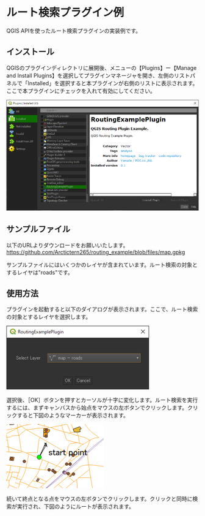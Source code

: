 # ルート検索プラグイン例

QGIS APIを使ったルート検索プラグインの実装例です。

## インストール

QGISのプラグインディレクトリに展開後、メニューの【Plugins】ー【Manage and Install Plugins】を選択してプラグインマネージャを開き、左側のリストパネルで「Installed」を選択すると本プラグインが右側のリストに表示されます。ここで本プラグインにチェックを入れて有効にしてください。

![plugin manager](https://github.com/Arctictern265/routing_example/blob/files/plugin_manager.png)


## サンプルファイル

以下のURLよりダウンロードをお願いいたします。
https://github.com/Arctictern265/routing_example/blob/files/map.gpkg

サンプルファイルにはいくつかのレイヤが含まれています。ルート検索の対象とするレイヤは"roads"です。

## 使用方法

プラグインを起動すると以下のダイアログが表示されます。ここで、ルート検索の対象とするレイヤを選択します。

![select layer dlg](https://github.com/Arctictern265/routing_example/blob/files/select_layer_dlg.png)

選択後、［OK］ボタンを押すとカーソルが十字に変化します。ルート検索を実行するには、まずキャンバスから始点をマウスの左ボタンでクリックします。クリックすると下図のようなマーカーが表示されます。

![start point flag](https://github.com/Arctictern265/routing_example/blob/files/start_point_flag.png)

続いて終点となる点をマウスの左ボタンでクリックします。クリックと同時に検索が実行され、下図のようにルートが表示されます。


